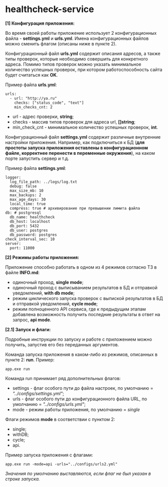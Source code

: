 # healthcheck-service

**[1] Конфигурация приложения:**

Во время своей работы приложение использует 2 конфигурационных файла - **settings.yml** и **urls.yml**.
Имена конфигурационных файлов можно сменить флагом (описаны ниже в пункте 2). 

Конфигурационный файл **urls.yml** содержит описания адресов, а также типы проверок, которые необходимо совершить
для конкретного адреса. Помимо типов проверок можно указать минимальное количество успешных проверок, при котором
работоспособность сайта будет считаться как **OK**.

Пример файла **urls.yml**:

```
urls:
  - url: "http://ya.ru"
    checks: ["status_code", "text"]
    min_checks_cnt: 2
```

- url - адрес проверки, **string**;
- checks - массив типов проверок для адреса url, **[]string**;
- min_check_cnt - минимальное количество успешных проверок, **int**.

Конфигурационный файл **settings.yml** содержит различные внутренние настройки приложения. Например, 
как подключиться к БД (**для простоты запуска приложения оставлены в конфигурационном файле, корректнее
перенести в переменные окружения**), на каком порте запустить сервер и т.д.

Пример файла **settings.yml**:

```
logger:
  log_file_path: ../logs/log.txt
  debug: false
  max_size_mb: 10
  max_backups: 2
  max_age_days: 30
  local_time: true
  compress: true # архивирование при превышении лимита файла
db: # postgresql
  db_name: healthcheck
  db_host: localhost
  db_port: 5432
  db_user: postgres
  db_password: postgres
check_interval_sec: 10
server:
  port: 11000
```

**[2] Режимы работы приложения:**

Приложение способно работать в одном из 4 режимов согласно ТЗ в файле **INFO.md**:
- одиночный проход, **single mode**;
- одиночный проход с выписыванием результатов в БД и отправкой уведомлений, **with db mode**;
- режим циклического запуска проверок с выпиской результатов в БД и отправкой уведомлений, **cycle mode**;
- режим полноценного API сервиса, где к предыдущим этапам добавлена возможность получить последние результаты в ответ на запрос, **api mode**.

**[2.1] Запуск и флаги:**

Подробные инструкции по запуску и работе с приложением можно получить, запустив его без переданных аргументов.

Команда запуска приложения в каком-либо из режимов, описанных в пункте 2: **run**. Пример:

```
app.exe run
```

Команда run принимает ряд дополнительных флагов:
- settings - флаг особого пути до файла настроек, по умолчанию = *"../configs/settings.yml"*;
- urls - флаг особого пути до конфигурационного файла URL, по умолчанию = *"../configs/urls.yml"*;
- mode - режим работы приложения, по умолчанию = *single*

Флаги режимов **mode** в соответствии с пунктом 2:
- single;
- withDB;
- cycle;
- api.

Пример запуска приложения с флагами:

```
app.exe run -mode=api -urls="../configs/urls2.yml"
```

*Значения по умолчанию выставляются, если флаг не был указан в строке запуска.*